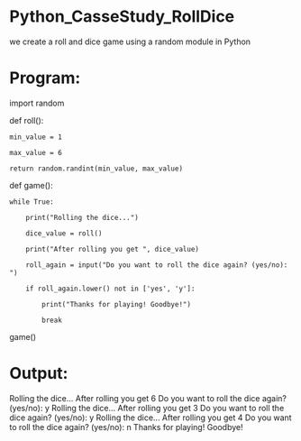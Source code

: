 # Python_CasseStudy_RollDice
we create a roll and dice game using a random module in Python

# Program:

import random

def roll():

    min_value = 1
    
    max_value = 6
    
    return random.randint(min_value, max_value)

def game():

    while True:
    
        print("Rolling the dice...")
        
        dice_value = roll()
        
        print("After rolling you get ", dice_value)
        
        roll_again = input("Do you want to roll the dice again? (yes/no): ")
        
        if roll_again.lower() not in ['yes', 'y']:
        
            print("Thanks for playing! Goodbye!")
            
            break

game()

# Output:

Rolling the dice...
After rolling you get  6
Do you want to roll the dice again? (yes/no): y
Rolling the dice...
After rolling you get  3
Do you want to roll the dice again? (yes/no): y
Rolling the dice...
After rolling you get  4
Do you want to roll the dice again? (yes/no): n
Thanks for playing! Goodbye!
